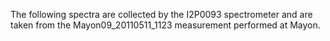The following spectra are collected by the I2P0093 spectrometer
and are taken from the Mayon09_20110511_1123 measurement performed at Mayon.
